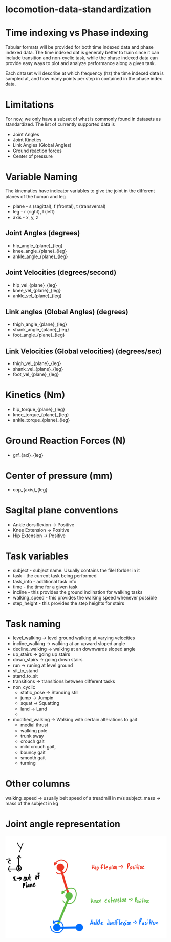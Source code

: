 # locomotion-data-standardization

# Time indexing vs Phase indexing
Tabular formats will be provided for both time indexed data and phase indexed data. The time indexed dat is generaly better to train since it can include transition and non-cyclic task, while the phase indexed data can provide easy ways to plot and analyze performance along a given task. 

Each dataset will describe at which frequency (hz) the time indexed data is sampled at, and how many points per step in contained in the phase index data. 


# Limitations
For now, we only have a subset of what is commonly found in datasets as standardized. The list of currently supported data is
* Joint Angles
* Joint Kinetics
* Link Angles (Global Angles)
* Ground reaction forces
* Center of pressure

# Variable Naming
The kinematics have indicator variables to give the joint in the different planes of the human and leg
* plane - s (sagittal), f (frontal), t (transversal)
* leg - r (right), l (left)
* axis - x, y, z

## Joint Angles (degrees)
* hip_angle_{plane}_{leg}
* knee_angle_{plane}_{leg}
* ankle_angle_{plane}_{leg}

## Joint Velocities (degrees/second)
* hip_vel_{plane}_{leg}
* knee_vel_{plane}_{leg}
* ankle_vel_{plane}_{leg}

## Link angles (Global Angles) (degrees)
* thigh_angle_{plane}_{leg}
* shank_angle_{plane}_{leg}
* foot_angle_{plane}_{leg}

## Link Velocities (Global velocities) (degrees/sec)
* thigh_vel_{plane}_{leg}
* shank_vel_{plane}_{leg}
* foot_vel_{plane}_{leg}

# Kinetics (Nm)
* hip_torque_{plane}_{leg}
* knee_torque_{plane}_{leg}
* ankle_torque_{plane}_{leg}

# Ground Reaction Forces (N)
* grf_{axi}_{leg}

# Center of pressure (mm)
* cop_{axis}_{leg}

# Sagital plane conventions
* Ankle dorsiflexion -> Positive
* Knee Extension -> Positive
* Hip Extension -> Positive


# Task variables
* subject - subject name. Usually contains the filel forlder in it
* task - the current task being performed
* task_info - additional task info
* time - the time for a given task
* incline - this provides the ground inclination for walking tasks
* walking_speed - this provides the walking speed whenever possible 
* step_height - this provides the step heights for stairs

# Task naming
* level_walking -> level ground walking at varying velocities
* incline_walking -> walking at an upward sloped angle
* decline_walking -> walking at an downwards sloped angle
* up_stairs -> going up stairs
* down_stairs -> going down stairs
* run -> runing at level ground
* sit_to_stand
* stand_to_sit
* transitions -> transitions between different tasks
* non_cyclic
    * static_pose -> Standing still
    * jump -> Jumpin
    * squat -> Squatting
    * land -> Land
    * 
* modified_walking -> Walking with certain alterations to gait
    * medial thrust
    * walking pole
    * trunk sway
    * crouch gait
    * mild crouch gait,
    * bouncy gait
    * smooth gait
    * turning

# Other columns
walking_speed -> usually belt speed of a treadmill in m/s
subject_mass -> mass of the subject in kg


# Joint angle representation
![Joint angle convention](/figures/joint_angle_references.png)
